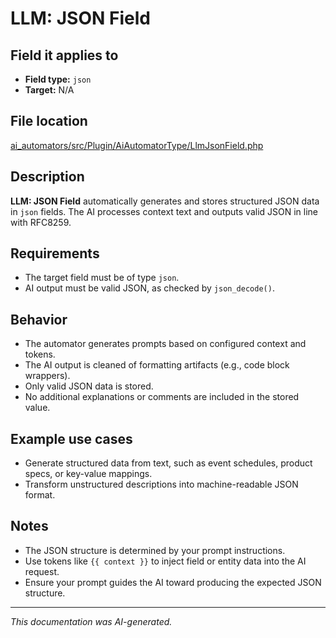 # LLM: JSON Field

## Field it applies to

- **Field type:** `json`
- **Target:** N/A

## File location

[ai_automators/src/Plugin/AiAutomatorType/LlmJsonField.php](https://git.drupalcode.org/project/ai/-/blob/1.2.x/modules/ai_automators/src/Plugin/AiAutomatorType/LlmJsonField.php?ref_type=heads)

## Description

**LLM: JSON Field** automatically generates and stores structured JSON data in `json` fields. The AI processes context text and outputs valid JSON in line with RFC8259.

## Requirements

- The target field must be of type `json`.
- AI output must be valid JSON, as checked by `json_decode()`.

## Behavior

- The automator generates prompts based on configured context and tokens.
- The AI output is cleaned of formatting artifacts (e.g., code block wrappers).
- Only valid JSON data is stored.
- No additional explanations or comments are included in the stored value.

## Example use cases

- Generate structured data from text, such as event schedules, product specs, or key-value mappings.
- Transform unstructured descriptions into machine-readable JSON format.

## Notes

- The JSON structure is determined by your prompt instructions.
- Use tokens like `{{ context }}` to inject field or entity data into the AI request.
- Ensure your prompt guides the AI toward producing the expected JSON structure.

---

*This documentation was AI-generated.*
